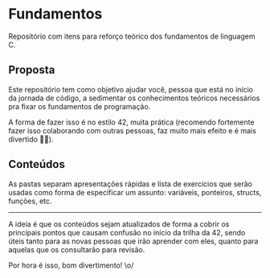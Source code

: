# Fundamentos
Repositório com itens para reforço teórico dos fundamentos de linguagem C.

## Proposta
Este repositório tem como objetivo ajudar você, pessoa que está no início da jornada de código, a sedimentar os conhecimentos teóricos necessários pra fixar os fundamentos de programação.

A forma de fazer isso é no estilo 42, muita prática (recomendo fortemente fazer isso colaborando com outras pessoas, faz muito mais efeito e é mais divertido 🎉🎉).

## Conteúdos
As pastas separam apresentações rápidas e lista de exercícios que serão usadas como forma de especificar um assunto: variáveis, ponteiros, structs, funções, etc.

_______

A ideia é que os conteúdos sejam atualizados de forma a cobrir os principais pontos que causam confusão no início da trilha da 42, sendo úteis tanto para as novas pessoas que irão aprender com eles, quanto para aquelas que os consultarão para revisão.

Por hora é isso, bom divertimento! \o/